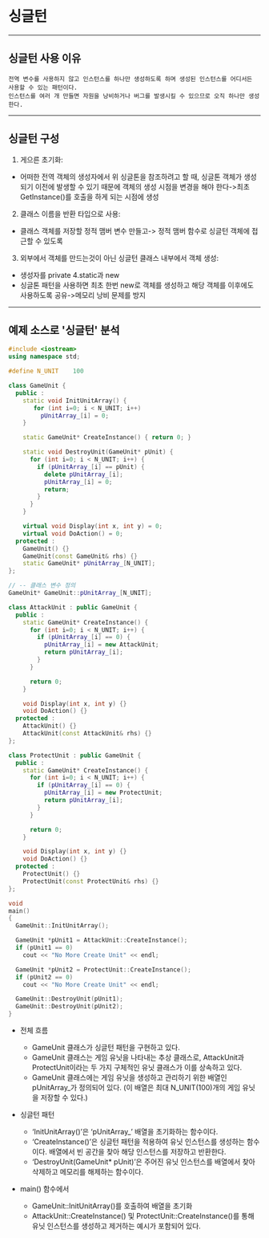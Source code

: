# 싱글턴
------
## 싱글턴 사용 이유
    전역 변수를 사용하지 않고 인스턴스를 하나만 생성하도록 하며 생성된 인스턴스를 어디서든 사용할 수 있는 패턴이다. 
    인스턴스를 여러 개 만들면 자원을 낭비하거나 버그를 발생시킬 수 있으므로 오직 하나만 생성한다.
----

## 싱글턴 구성
1. 게으른 초기화: 
- 어떠한 전역 객체의 생성자에서 위 싱글톤을 참조하려고 할 때, 싱글톤 객체가 생성되기 이전에 발생할 수 있기 때문에 객체의 생성 시점을 변경을 해야 한다->최초 GetInstance()를 호출을 하게 되는 시점에 생성
2. 클래스 이름을 반환 타입으로 사용:
- 클래스 객체를 저장할 정적 맴버 변수 만들고-> 정적 맴버 함수로 싱글턴 객체에 접근할 수 있도록
3. 외부에서 객체를 만드는것이 아닌 싱글턴 클래스 내부에서 객체 생성:
- 생성자를 private
4.static과 new
- 싱글톤 패턴을 사용하면 최초 한번 new로 객체를 생성하고 해당 객체를 이후에도 사용하도록 공유->메모리 낭비 문제를 방지


------------------------------
## 예제 소스로 '싱글턴' 분석

```C++
#include <iostream>
using namespace std;

#define N_UNIT    100

class GameUnit {
  public :
    static void InitUnitArray() {
       for (int i=0; i < N_UNIT; i++)
         pUnitArray_[i] = 0;
    }

    static GameUnit* CreateInstance() { return 0; }

    static void DestroyUnit(GameUnit* pUnit) {
      for (int i=0; i < N_UNIT; i++) {
        if (pUnitArray_[i] == pUnit) {
          delete pUnitArray_[i];
          pUnitArray_[i] = 0;
          return;
        }
      }
    }

    virtual void Display(int x, int y) = 0;
    virtual void DoAction() = 0;
  protected :
    GameUnit() {}
    GameUnit(const GameUnit& rhs) {}
    static GameUnit* pUnitArray_[N_UNIT];
};

// -- 클래스 변수 정의
GameUnit* GameUnit::pUnitArray_[N_UNIT];

class AttackUnit : public GameUnit {
  public : 
    static GameUnit* CreateInstance() { 
      for (int i=0; i < N_UNIT; i++) {
        if (pUnitArray_[i] == 0) {
          pUnitArray_[i] = new AttackUnit;
          return pUnitArray_[i];
        }
      }

      return 0;
    }

    void Display(int x, int y) {}
    void DoAction() {}
  protected :
    AttackUnit() {}
    AttackUnit(const AttackUnit& rhs) {}
};

class ProtectUnit : public GameUnit {
  public : 
    static GameUnit* CreateInstance() { 
      for (int i=0; i < N_UNIT; i++) {
        if (pUnitArray_[i] == 0) {
          pUnitArray_[i] = new ProtectUnit;
          return pUnitArray_[i];
        }
      }

      return 0;
    }

    void Display(int x, int y) {}
    void DoAction() {}
  protected :
    ProtectUnit() {}
    ProtectUnit(const ProtectUnit& rhs) {}
};

void 
main()
{
  GameUnit::InitUnitArray();

  GameUnit *pUnit1 = AttackUnit::CreateInstance();
  if (pUnit1 == 0)
    cout << "No More Create Unit" << endl;

  GameUnit *pUnit2 = ProtectUnit::CreateInstance();
  if (pUnit2 == 0)
    cout << "No More Create Unit" << endl;

  GameUnit::DestroyUnit(pUnit1);
  GameUnit::DestroyUnit(pUnit2);
}
```

- 전체 흐름
   - GameUnit 클래스가 싱글턴 패턴을 구현하고 있다.
   - GameUnit 클래스는 게임 유닛을 나타내는 추상 클래스로, AttackUnit과 ProtectUnit이라는 두 가지 구체적인 유닛 클래스가 이를 상속하고 있다. 
   - GameUnit 클래스에는 게임 유닛을 생성하고 관리하기 위한 배열인 pUnitArray_가 정의되어 있다. (이 배열은 최대 N_UNIT(100)개의 게임 유닛을 저장할 수 있다.)

- 싱글턴 패턴
  - ‘InitUnitArray()’은 ‘pUnitArray_’ 배열을 초기화하는 함수이다.
  - ‘CreateInstance()’은 싱글턴 패턴을 적용하여 유닛 인스턴스를 생성하는 함수이다. 배열에서 빈 공간을 찾아 해당 인스턴스를 저장하고 반환한다.
  - ‘DestroyUnit(GameUnit* pUnit)’은 주어진 유닛 인스턴스를 배열에서 찾아 삭제하고 메모리를 해제하는 함수이다.

- main() 함수에서
  - GameUnit::InitUnitArray()를 호출하여 배열을 초기화
  - AttackUnit::CreateInstance() 및 ProtectUnit::CreateInstance()를 통해 유닛 인스턴스를 생성하고 제거하는 예시가 포함되어 있다.
